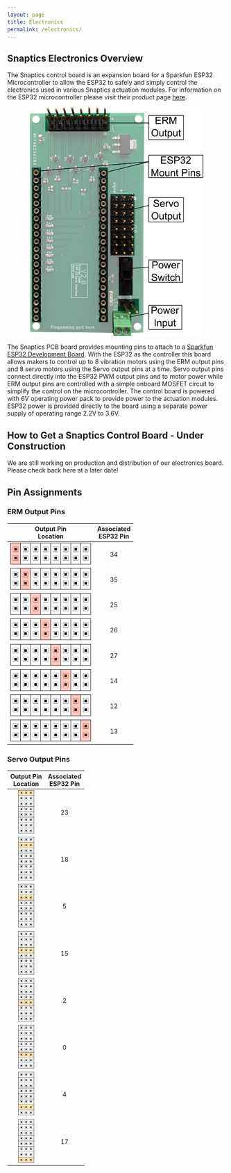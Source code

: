 ```yaml
---
layout: page
title: Electronics
permalink: /electronics/
---
```


## Snaptics Electronics Overview

The Snaptics control board is an expansion board for a Sparkfun ESP32 Microcontroller to allow the ESP32 to safely and simply control the electronics used in various Snaptics actuation modules. For information on the ESP32 microcontroller please visit their product page [here](https://www.sparkfun.com/products/13907).

<p align="center">
  <img src="photos/../../photos/PCBV2_diagram.png" alt="snaptics" width="400"/>
</p>

The Snaptics PCB board provides mounting pins to attach to a [Sparkfun ESP32 Development Board](https://www.sparkfun.com/products/13907). With the ESP32 as the controller this board allows makers to control up to 8 vibration motors using the ERM output pins and 8 servo motors using the Servo output pins at a time. Servo output pins connect directly into the ESP32 PWM output pins and to motor power while ERM output pins are controlled with a simple onboard MOSFET circuit to simplify the control on the microcontroller. The control board is powered with 6V operating power pack to provide power to the actuation modules. ESP32 power is provided directly to the board using a separate power supply of operating range 2.2V to 3.6V. 

## How to Get a Snaptics Control Board - Under Construction
We are still working on production and distribution of our electronics board. Please check back here at a later date!
<!-- All documentation and files required for the reproduction of these electronics board are provided below. We recommend outsourcing these boards for production and turnkey assembly to make the process as simple and cheap as possible. While there are many suppliers for PCB manufacture, we have used PCBWay and can confirm the PCBs work. For more detailed instructions on how to obtain your own Snaptics control board please visit our associated [tutorial](www.snaptics.org/tutorials).

|**Board Version**|**Description**|**Downloads**|
|:-----:|:-----|:-----:|
| V2.0 | Basic ESP32 expansion board | Gerber | -->


## Pin Assignments

### ERM Output Pins

|**Output Pin <br> Location**|**Associated <br> ESP32 Pin**|
|:-----:|:-----:|
|<img src="../photos/pins/ERMPinA.png" alt="stretch_module" style="height:50px;">| 34 |
|<img src="../photos/pins/ERMPinB.png" alt="stretch_module" style="height:50px;">| 35 |
|<img src="../photos/pins/ERMPinC.png" alt="stretch_module" style="height:50px;">| 25 |
|<img src="../photos/pins/ERMPinD.png" alt="stretch_module" style="height:50px;">| 26 |
|<img src="../photos/pins/ERMPinE.png" alt="stretch_module" style="height:50px;">| 27 |
|<img src="../photos/pins/ERMPinF.png" alt="stretch_module" style="height:50px;">| 14 |
|<img src="../photos/pins/ERMPinG.png" alt="stretch_module" style="height:50px;">| 12 |
|<img src="../photos/pins/ERMPinH.png" alt="stretch_module" style="height:50px;">| 13 |

### Servo Output Pins

|**Output Pin <br> Location**|**Associated <br> ESP32 Pin**|
|:-----:|:-----:|
|<img src="../photos/pins/ServoPinA.png" alt="stretch_module" style="height:100px;">| 23 |
|<img src="../photos/pins/ServoPinB.png" alt="stretch_module" style="height:100px;">| 18 |
|<img src="../photos/pins/ServoPinC.png" alt="stretch_module" style="height:100px;">| 5 |
|<img src="../photos/pins/ServoPinD.png" alt="stretch_module" style="height:100px;">| 15 |
|<img src="../photos/pins/ServoPinE.png" alt="stretch_module" style="height:100px;">| 2 |
|<img src="../photos/pins/ServoPinF.png" alt="stretch_module" style="height:100px;">| 0 |
|<img src="../photos/pins/ServoPinG.png" alt="stretch_module" style="height:100px;">| 4 |
|<img src="../photos/pins/ServoPinH.png" alt="stretch_module" style="height:100px;">| 17 |

